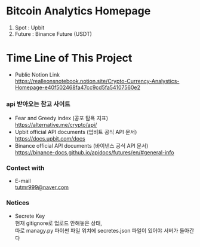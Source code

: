 # Bitcoin Analytics Homepage
1. Spot : Upbit
2. Future : Binance Future (USDT)

# Time Line of This Project
- Public Notion Link  
    https://realleonsnotebook.notion.site/Crypto-Currency-Analystics-Homepage-e40f502468fa47cc9cd5fa54107560e2

  
### api 받아오는 참고 사이트
- Fear and Greedy index (공포 탐욕 지표)  
    https://alternative.me/crypto/api/
- Upbit official API documents (업비트 공식 API 문서)  
    https://docs.upbit.com/docs
- Binance official API documents (바이낸스 공식 API 문서)  
    https://binance-docs.github.io/apidocs/futures/en/#general-info

### Contect with
- E-mail  
    tutmr999@naver.com

### Notices
- Secrete Key  
    현재 gitignore로 업로드 안해놓은 상태,  
    따로 managy.py 파이썬 파일 위치에 secretes.json 파일이 있어야 서버가 돌아간다